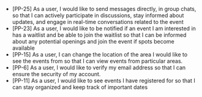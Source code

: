* [PP-25] As a user, I would like to send messages directly, in group chats, so that I can actively participate in discussions, stay informed about updates, and engage in real-time conversations related to the event
* [PP-23] As a user, I would like to be notified if an event I am interested in has a waitlist and be able to join the waitlist so that I can be informed about any potential openings and join the event if spots become available
* [PP-15] As a user, I can change the location of the area I would like to see the events from so that I can view events from particular areas.
* [PP-6] As a user, I would like to verify my email address so that I can ensure the security of my account.
* [PP-11] As a user, I would like to see events I have registered for so that I can stay organized and keep track of important dates

